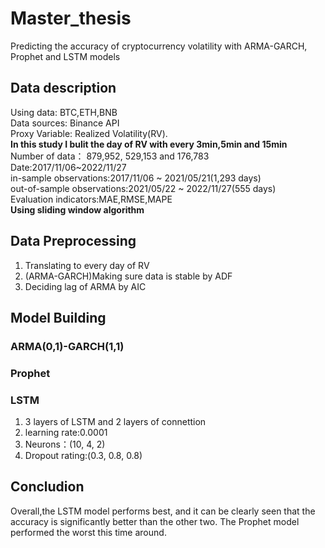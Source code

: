 # Master_thesis
 Predicting the accuracy of cryptocurrency volatility with ARMA-GARCH, Prophet and LSTM models

## Data description
Using data: BTC,ETH,BNB  
Data sources: Binance API  
Proxy Variable: Realized Volatility(RV).  
 **In this study I bulit the day of RV with every 3min,5min and 15min**  
Number of data： 879,952, 529,153 and 176,783
Date:2017/11/06~2022/11/27  
  in-sample observations:2017/11/06 ~ 2021/05/21(1,293 days)  
  out-of-sample observations:2021/05/22 ~ 2022/11/27(555 days)  
Evaluation indicators:MAE,RMSE,MAPE  
**Using sliding window algorithm**  
## Data Preprocessing
 1. Translating to every day of RV
 2. (ARMA-GARCH)Making sure data is stable by ADF
 3. Deciding lag of ARMA by AIC
## Model Building
### ARMA(0,1)-GARCH(1,1)
### Prophet
### LSTM  
 1. 3 layers of LSTM and 2 layers of connettion
 2. learning rate:0.0001
 3. Neurons：(10, 4, 2)
 4. Dropout rating:(0.3, 0.8, 0.8)
## Concludion
Overall,the LSTM model performs best, and it can be clearly seen that the accuracy is significantly better than the other two. The Prophet model performed the worst this time around.
